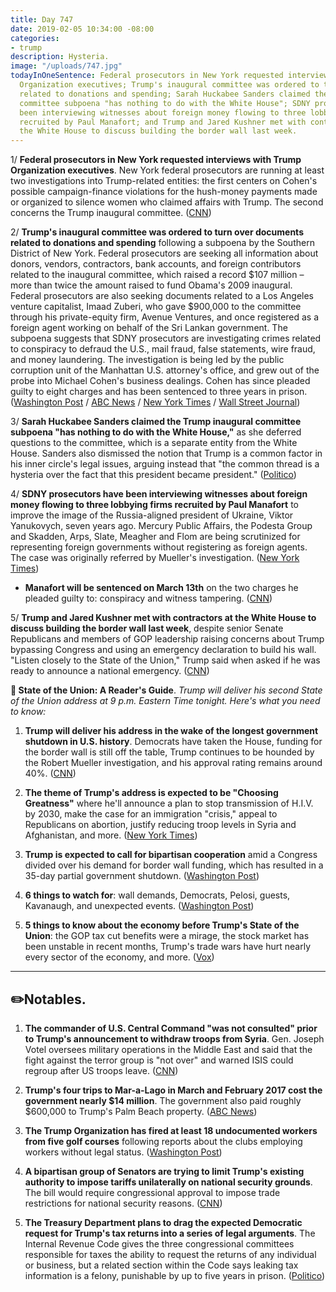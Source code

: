 ```yaml
---
title: Day 747
date: 2019-02-05 10:34:00 -08:00
categories:
- trump
description: Hysteria.
image: "/uploads/747.jpg"
todayInOneSentence: Federal prosecutors in New York requested interviews with Trump
  Organization executives; Trump's inaugural committee was ordered to turn over documents
  related to donations and spending; Sarah Huckabee Sanders claimed the Trump inaugural
  committee subpoena "has nothing to do with the White House"; SDNY prosecutors have
  been interviewing witnesses about foreign money flowing to three lobbying firms
  recruited by Paul Manafort; and Trump and Jared Kushner met with contractors at
  the White House to discuss building the border wall last week.
---
```


1/ **Federal prosecutors in New York requested interviews with Trump Organization executives**. New York federal prosecutors are running at least two investigations into Trump-related entities: the first centers on Cohen's possible campaign-finance violations for the hush-money payments made or organized to silence women who claimed affairs with Trump. The second concerns the Trump inaugural committee. ([CNN](https://www.cnn.com/2019/02/05/politics/new-york-federal-prosecutors-trump-organization-executives/index.html))

2/ **Trump's inaugural committee was ordered to turn over documents related to donations and spending** following a subpoena by the Southern District of New York. Federal prosecutors are seeking all information about donors, vendors, contractors, bank accounts, and foreign contributors related to the inaugural committee, which raised a record $107 million – more than twice the amount raised to fund Obama's 2009 inaugural. Federal prosecutors are also seeking documents related to a Los Angeles venture capitalist, Imaad Zuberi, who gave $900,000 to the committee through his private-equity firm, Avenue Ventures, and once registered as a foreign agent working on behalf of the Sri Lankan government. The subpoena suggests that SDNY prosecutors are investigating crimes related to conspiracy to defraud the U.S., mail fraud, false statements, wire fraud, and money laundering. The investigation is being led by the public corruption unit of the Manhattan U.S. attorney's office, and grew out of the probe into Michael Cohen's business dealings. Cohen has since pleaded guilty to eight charges and has been sentenced to three years in prison. ([Washington Post](http://www.washingtonpost.com/politics/federal-prosecutors-issue-sweeping-subpoena-for-documents-from-trump-inaugural-committee-a-sign-of-a-deepening-criminal-probe/2019/02/04/b6382642-28e5-11e9-8eef-0d74f4bf0295_story.html) / [ABC News](https://abcnews.go.com/Politics/york-prosecutors-seek-records-trump-inauguration-committee-sources/story?id=60841246) / [New York Times](https://www.nytimes.com/2019/02/04/us/politics/trump-inaugural-committee-subpoena.html) / [Wall Street Journal](https://www.wsj.com/articles/lawyers-for-trump-inaugural-committee-receive-subpoena-for-documents-11549325383))

3/ **Sarah Huckabee Sanders claimed the Trump inaugural committee subpoena "has nothing to do with the White House,"** as she deferred questions to the committee, which is a separate entity from the White House. Sanders also dismissed the notion that Trump is a common factor in his inner circle's legal issues, arguing instead that "the common thread is a hysteria over the fact that this president became president." ([Politico](https://www.politico.com/story/2019/02/05/trump-inaugural-committee-subpoena-1146128))

4/ **SDNY prosecutors have been interviewing witnesses about foreign money flowing to three lobbying firms recruited by Paul Manafort** to improve the image of the Russia-aligned president of Ukraine, Viktor Yanukovych, seven years ago. Mercury Public Affairs, the Podesta Group and Skadden, Arps, Slate, Meagher and Flom are being scrutinized for representing foreign governments without registering as foreign agents. The case was originally referred by Mueller's investigation. ([New York Times](https://www.nytimes.com/2019/02/05/us/politics/paul-manafort-news-ukraine.html))

* **Manafort will be sentenced on March 13th** on the two charges he pleaded guilty to: conspiracy and witness tampering. ([CNN](https://www.cnn.com/2019/02/04/politics/paul-manafort-sentencing-schedule-russia-investigation/index.html))

5/ **Trump and Jared Kushner met with contractors at the White House to discuss building the border wall last week**, despite senior Senate Republicans and members of GOP leadership raising concerns about Trump bypassing Congress and using an emergency declaration to build his wall. "Listen closely to the State of the Union," Trump said when asked if he was ready to announce a national emergency. ([CNN](https://www.cnn.com/2019/02/05/politics/trump-contractors-border-wall-national-emergency/index.html))

**👑 State of the Union: A Reader's Guide**.
*Trump will deliver his second State of the Union address at 9 p.m. Eastern Time tonight. Here's what you need to know:*

1. **Trump will deliver his address in the wake of the longest government shutdown in U.S. history**. Democrats have taken the House, funding for the border wall is still off the table, Trump continues to be hounded by the Robert Mueller investigation, and his approval rating remains around 40%. ([CNN](https://www.cnn.com/2019/02/05/politics/readers-guide-to-the-state-of-the-union/index.html))

2. **The theme of Trump's address is expected to be "Choosing Greatness"** where he'll announce a plan to stop transmission of H.I.V. by 2030, make the case for an immigration "crisis," appeal to Republicans on abortion, justify reducing troop levels in Syria and Afghanistan, and more. ([New York Times](https://www.nytimes.com/2019/02/05/us/politics/time-of-state-of-the-union.html))

3. **Trump is expected to call for bipartisan cooperation** amid a Congress divided over his demand for border wall funding, which has resulted in a 35-day partial government shutdown. ([Washington Post](https://www.washingtonpost.com/powerpost/trumps-2019-state-of-the-union-address/2019/02/05/d2dd57f4-28a4-11e9-b2fc-721718903bfc_story.html))

4. **6 things to watch for**: wall demands, Democrats, Pelosi, guests, Kavanaugh, and unexpected events. ([Washington Post](https://www.washingtonpost.com/politics/2019/02/05/things-watch-trumps-state-union/))

5. **5 things to know about the economy before Trump's State of the Union**: the GOP tax cut benefits were a mirage, the stock market has been unstable in recent months, Trump's trade wars have hurt nearly every sector of the economy, and more. ([Vox](https://www.vox.com/2019/2/5/18210757/state-of-union-2019-economy-fact-check))

---

## ✏️Notables.

1. **The commander of U.S. Central Command "was not consulted" prior to Trump's announcement to withdraw troops from Syria**. Gen. Joseph Votel oversees military operations in the Middle East and said that the fight against the terror group is "not over" and warned ISIS could regroup after US troops leave. ([CNN](https://www.cnn.com/2019/02/05/politics/votel-trump-syria-withdrawal/index.html))

2. **Trump's four trips to Mar-a-Lago in March and February 2017 cost the government nearly $14 million**. The government also paid roughly $600,000 to Trump's Palm Beach property. ([ABC News](https://abcnews.go.com/Politics/trumps-early-trips-mar-lago-cost-14-million/story?id=60853784))

3. **The Trump Organization has fired at least 18 undocumented workers from five golf courses** following reports about the clubs employing workers without legal status. ([Washington Post](https://www.washingtonpost.com/politics/purge-of-undocumented-workers-by-the-presidents-company-spreads-to-at-least-5-trump-golf-courses/2019/02/04/99454e4a-2690-11e9-ba08-caf4ff5a3433_story.html))

4. **A bipartisan group of Senators are trying to limit Trump's existing authority to impose tariffs unilaterally on national security grounds**. The bill would require congressional approval to impose trade restrictions for national security reasons. ([CNN](https://www.cnn.com/2019/02/05/politics/trump-trade-congress/index.html))

5. **The Treasury Department plans to drag the expected Democratic request for Trump's tax returns into a series of legal arguments**. The Internal Revenue Code gives the three congressional committees responsible for taxes the ability to request the returns of any individual or business, but a related section within the Code says leaking tax information is a felony, punishable by up to five years in prison. ([Politico](https://www.politico.com/story/2019/02/05/trump-tax-returns-congress-strategy-1145767))